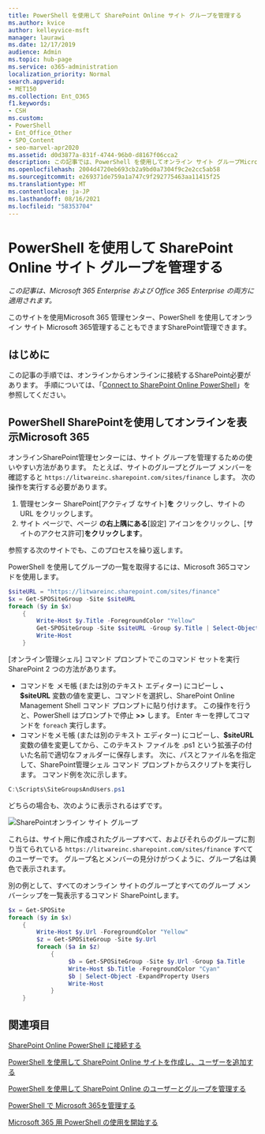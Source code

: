```yaml
---
title: PowerShell を使用して SharePoint Online サイト グループを管理する
ms.author: kvice
author: kelleyvice-msft
manager: laurawi
ms.date: 12/17/2019
audience: Admin
ms.topic: hub-page
ms.service: o365-administration
localization_priority: Normal
search.appverid:
- MET150
ms.collection: Ent_O365
f1.keywords:
- CSH
ms.custom:
- PowerShell
- Ent_Office_Other
- SPO_Content
- seo-marvel-apr2020
ms.assetid: d0d3877a-831f-4744-96b0-d8167f06cca2
description: この記事では、PowerShell を使用してオンライン サイト グループMicrosoft 365管理SharePointを見つける。
ms.openlocfilehash: 2004d4720eb693cb2a9bd0a7304f9c2e2cc5ab58
ms.sourcegitcommit: e269371de759a1a747c9f292775463aa11415f25
ms.translationtype: MT
ms.contentlocale: ja-JP
ms.lasthandoff: 08/16/2021
ms.locfileid: "58353704"
---
```

# <a name="manage-sharepoint-online-site-groups-with-powershell"></a>PowerShell を使用して SharePoint Online サイト グループを管理する

*この記事は、Microsoft 365 Enterprise および Office 365 Enterprise の両方に適用されます。*

このサイトを使用Microsoft 365 管理センター、PowerShell を使用してオンライン サイト Microsoft 365管理することもできますSharePoint管理できます。

## <a name="before-you-begin"></a>はじめに

この記事の手順では、オンラインからオンラインに接続するSharePoint必要があります。 手順については、「[Connect to SharePoint Online PowerShell](/powershell/sharepoint/sharepoint-online/connect-sharepoint-online)」を参照してください。

## <a name="view-sharepoint-online-with-powershell-for-microsoft-365"></a>PowerShell SharePointを使用してオンラインを表示Microsoft 365

オンラインSharePoint管理センターには、サイト グループを管理するための使いやすい方法があります。 たとえば、サイトのグループとグループ メンバーを確認すると `https://litwareinc.sharepoint.com/sites/finance` します。 次の操作を実行する必要があります。

1. 管理センター SharePoint[アクティブ なサイト]**を** クリックし、サイトの URL をクリックします。
2. サイト ページで、ページ **の右上隅にある**[設定] アイコンをクリックし、[サイトのアクセス許可]**をクリックします**。

参照する次のサイトでも、このプロセスを繰り返します。

PowerShell を使用してグループの一覧を取得するには、Microsoft 365コマンドを使用します。

```powershell
$siteURL = "https://litwareinc.sharepoint.com/sites/finance"
$x = Get-SPOSiteGroup -Site $siteURL
foreach ($y in $x)
    {
        Write-Host $y.Title -ForegroundColor "Yellow"
        Get-SPOSiteGroup -Site $siteURL -Group $y.Title | Select-Object -ExpandProperty Users
        Write-Host
    }
```

[オンライン管理シェル] コマンド プロンプトでこのコマンド セットを実行SharePoint 2 つの方法があります。

- コマンドを メモ帳 (または別のテキスト エディター) にコピーし **、$siteURL** 変数の値を変更し、コマンドを選択し、SharePoint Online Management Shell コマンド プロンプトに貼り付けます。 この操作を行うと、PowerShell はプロンプトで停止 **>>** します。 Enter キーを押してコマンドを `foreach` 実行します。<br/>
- コマンドをメモ帳 (または別のテキスト エディター) にコピーし、**$siteURL** 変数の値を変更してから、このテキスト ファイルを .ps1 という拡張子の付いた名前で適切なフォルダーに保存します。 次に、パスとファイル名を指定して、SharePoint管理シェル コマンド プロンプトからスクリプトを実行します。 コマンド例を次に示します。

```powershell
C:\Scripts\SiteGroupsAndUsers.ps1
```

どちらの場合も、次のように表示されるはずです。

![SharePointオンライン サイト グループ](../media/SPO-site-groups.png)

これらは、サイト用に作成されたグループすべて、およびそれらのグループに割り当てられている `https://litwareinc.sharepoint.com/sites/finance` すべてのユーザーです。 グループ名とメンバーの見分けがつくように、グループ名は黄色で表示されます。

別の例として、すべてのオンライン サイトのグループとすべてのグループ メンバーシップを一覧表示するコマンド SharePointします。

```powershell
$x = Get-SPOSite
foreach ($y in $x)
    {
        Write-Host $y.Url -ForegroundColor "Yellow"
        $z = Get-SPOSiteGroup -Site $y.Url
        foreach ($a in $z)
            {
                 $b = Get-SPOSiteGroup -Site $y.Url -Group $a.Title
                 Write-Host $b.Title -ForegroundColor "Cyan"
                 $b | Select-Object -ExpandProperty Users
                 Write-Host
            }
    }
```

## <a name="see-also"></a>関連項目

[SharePoint Online PowerShell に接続する](/powershell/sharepoint/sharepoint-online/connect-sharepoint-online)

[PowerShell を使用して SharePoint Online サイトを作成し、ユーザーを追加する](create-sharepoint-sites-and-add-users-with-powershell.md)

[PowerShell を使用して SharePoint Online のユーザーとグループを管理する](manage-sharepoint-users-and-groups-with-powershell.md)

[PowerShell で Microsoft 365を管理する](manage-microsoft-365-with-microsoft-365-powershell.md)

[Microsoft 365 用 PowerShell の使用を開始する](getting-started-with-microsoft-365-powershell.md)
